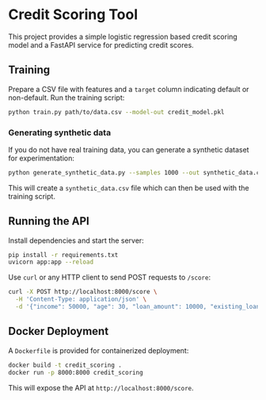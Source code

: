 # Credit Scoring Tool

This project provides a simple logistic regression based credit scoring model
and a FastAPI service for predicting credit scores.

## Training

Prepare a CSV file with features and a `target` column indicating default or
non-default. Run the training script:

```bash
python train.py path/to/data.csv --model-out credit_model.pkl
```

### Generating synthetic data

If you do not have real training data, you can generate a synthetic dataset for
experimentation:

```bash
python generate_synthetic_data.py --samples 1000 --out synthetic_data.csv
```

This will create a `synthetic_data.csv` file which can then be used with the
training script.

## Running the API

Install dependencies and start the server:

```bash
pip install -r requirements.txt
uvicorn app:app --reload
```

Use `curl` or any HTTP client to send POST requests to `/score`:

```bash
curl -X POST http://localhost:8000/score \
  -H 'Content-Type: application/json' \
  -d '{"income": 50000, "age": 30, "loan_amount": 10000, "existing_loans": 1}'
```

## Docker Deployment

A `Dockerfile` is provided for containerized deployment:

```bash
docker build -t credit_scoring .
docker run -p 8000:8000 credit_scoring
```

This will expose the API at `http://localhost:8000/score`.
